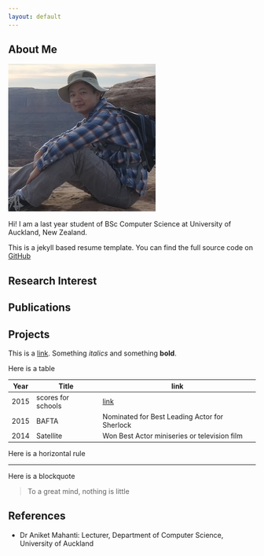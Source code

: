 ```yaml
---
layout: default
---
```


## About Me

<img class="profile-picture" src="me.jpg">

Hi! I am a last year student of BSc Computer Science at University of Auckland, New Zealand.

This is a jekyll based resume template. You can find the full source code on [GitHub](https://github.com/hche608/hche608.github.io)

## Research Interest



## Publications



## Projects

This is a [link](http://google.com). Something *italics* and something **bold**.

Here is a table

Year | Title | link
-----|-------|--------
2015 | scores for schools  | [link](http://www.scores4schools.com)
2015 | BAFTA | Nominated for Best Leading Actor for Sherlock
2014 | Satellite | Won Best Actor miniseries or television film

Here is a horizontal rule

---

Here is a blockquote

> To a great mind, nothing is little

## References

* Dr Aniket Mahanti: Lecturer, Department of Computer Science, University of Auckland
